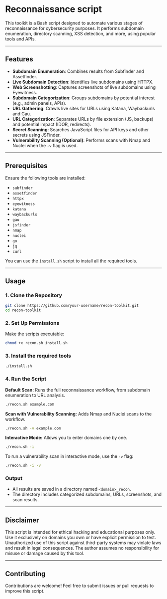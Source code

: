 # Reconnaissance script

This toolkit is a Bash script designed to automate various stages of reconnaissance for cybersecurity purposes. It performs subdomain enumeration, directory scanning, XSS detection, and more, using popular tools and APIs.

---

## Features

- **Subdomain Enumeration**: Combines results from Subfinder and Assetfinder.
- **Live Subdomain Detection**: Identifies live subdomains using HTTPX.
- **Web Screenshotting**: Captures screenshots of live subdomains using Eyewitness.
- **Subdomain Categorization**: Groups subdomains by potential interest (e.g., admin panels, APIs).
- **URL Gathering**: Crawls live sites for URLs using Katana, Waybackurls and Gau.
- **URL Categorization**: Separates URLs by file extension (JS, backups) and potential impact (IDOR, redirects).
- **Secret Scanning**: Searches JavaScript files for API keys and other secrets using JSFinder.
- **Vulnerability Scanning (Optional)**: Performs scans with Nmap and Nuclei when the `-v` flag is used.

---

## Prerequisites

Ensure the following tools are installed:
- `subfinder`
- `assetfinder`
- `httpx`
- `eyewitness`
- `katana`
- `waybackurls`
- `gau`
- `jsfinder`
- `nmap`
- `nuclei`
- `go`
- `jq`
- `curl`

You can use the `install.sh` script to install all the required tools.

---

## Usage

### 1. Clone the Repository
```bash
git clone https://github.com/your-username/recon-toolkit.git
cd recon-toolkit
```

### 2. Set Up Permissions
Make the scripts executable:
```bash
chmod +x recon.sh install.sh
```

### 3. Install the required tools
```bash
./install.sh
```

### 4. Run the Script

**Default Scan:**
Runs the full reconnaissance workflow, from subdomain enumeration to URL analysis.
```bash
./recon.sh example.com
```

**Scan with Vulnerability Scanning:**
Adds Nmap and Nuclei scans to the workflow.
```bash
./recon.sh -v example.com
```

**Interactive Mode:**
Allows you to enter domains one by one.
```bash
./recon.sh -i
```
To run a vulnerability scan in interactive mode, use the `-v` flag:
```bash
./recon.sh -i -v
```

### Output
- All results are saved in a directory named `<domain>_recon`.
- The directory includes categorized subdomains, URLs, screenshots, and scan results.

---

## Disclaimer

This script is intended for ethical hacking and educational purposes only. Use it exclusively on domains you own or have explicit permission to test. Unauthorized use of this script against third-party systems may violate laws and result in legal consequences. The author assumes no responsibility for misuse or damage caused by this tool.

---

## Contributing

Contributions are welcome! Feel free to submit issues or pull requests to improve this script.
